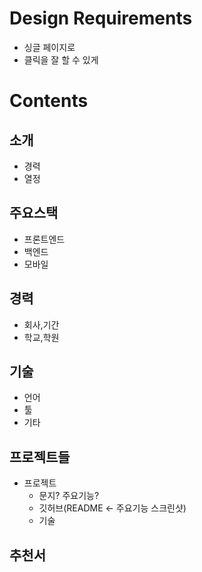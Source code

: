 # Design Requirements

- 싱글 페이지로
- 클릭을 잘 할 수 있게





# Contents

## 소개

- 경력
- 열정



## 주요스택

- 프론트엔드
- 백엔드
- 모바일



## 경력

- 회사,기간
- 학교,학원



## 기술

- 언어
- 툴
- 기타



## 프로젝트들

- 프로젝트
  - 문지? 주요기능?
  - 깃허브(README <- 주요기능 스크린샷)
  - 기술



## 추천서



